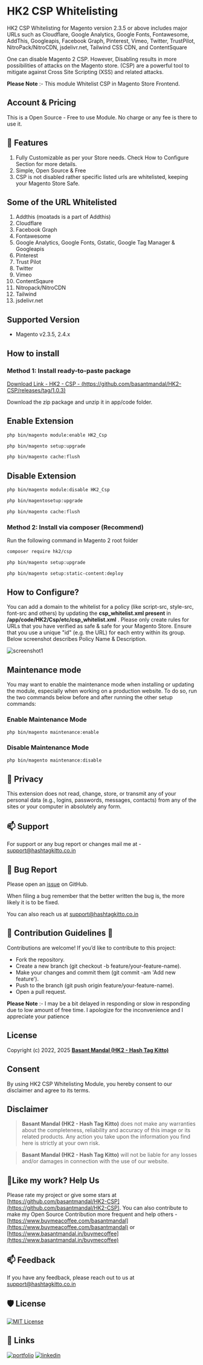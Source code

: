 # HK2 CSP Whitelisting

HK2 CSP Whitelisting for Magento version 2.3.5 or above includes major URLs such as Cloudflare, Google Analytics, Google Fonts, Fontawesome, AddThis, Googleapis, Facebook Graph, Pinterest, Vimeo, Twitter, TrustPilot, NitroPack/NitroCDN, jsdelivr.net, Tailwind CSS CDN, and ContentSquare

One can disable Magento 2 CSP. However, Disabling results in more possibilities of attacks on the Magento store. (CSP) are a powerful tool to mitigate against Cross Site Scripting (XSS) and related attacks.

**Please Note** :- This module Whitelist CSP in Magento Store Frontend.

## Account & Pricing

This is a Open Source - Free to use Module. No charge or any fee is there to use it.

## 🧐 Features

1. Fully Customizable as per your Store needs. Check How to Configure Section for more details.
2. Simple, Open Source & Free
3. CSP is not disabled rather specific listed urls are whitelisted, keeping your Magento Store Safe.

## Some of the URL Whitelisted

01. Addthis (moatads is a part of Addthis)
02. Cloudflare
03. Facebook Graph
04. Fontawesome
05. Google Analytics, Google Fonts, Gstatic, Google Tag Manager & Googleapis
06. Pinterest
07. Trust Pilot
08. Twitter
09. Vimeo
10. ContentSqaure
11. Nitropack/NitroCDN
12. Tailwind
13. jsdelivr.net

## Supported Version

- Magento v2.3.5, 2.4.x

## How to install

### Method 1: Install ready-to-paste package

[Download Link - HK2 - CSP - (https://github.com/basantmandal/HK2-CSP/releases/tag/1.0.3)](https://github.com/basantmandal/HK2-CSP/releases/tag/1.0.3)

Download the zip package and unzip it in app/code folder.

## Enable Extension

```bash
php bin/magento module:enable HK2_Csp
```

```bash
php bin/magento setup:upgrade
```

```bash
php bin/magento cache:flush
```

## Disable Extension

```bash
php bin/magento module:disable HK2_Csp
```

```bash
php bin/magentosetup:upgrade
```

```bash
php bin/magento cache:flush
```

### Method 2: Install via composer (Recommend)

Run the following command in Magento 2 root folder

```bash
composer require hk2/csp
```

```bash
php bin/magento setup:upgrade
```

```bash
php bin/magento setup:static-content:deploy
```

## How to Configure?

You can add a domain to the whitelist for a policy (like script-src, style-src, font-src and others) by updating the **csp_whitelist.xml present** in **/app/code/HK2/Csp/etc/csp_whitelist.xml** . Please only create rules for URLs that you have verified as safe & safe for your Magento Store. Ensure that you use a unique "id" (e.g. the URL) for each entry within its group. Below screenshot describes Policy Name & Description.

![screenshot1](docs/images/screenshot1.png)

## Maintenance mode

You may want to enable the maintenance mode when installing or updating the module, especially when working on a production website. To do so, run the two commands below before and after running the other setup commands:

### Enable Maintenance Mode

```bash
php bin/magento maintenance:enable
```

### Disable Maintenance Mode

```bash
php bin/magento maintenance:disable
```

## 🤫 Privacy

This extension does not read, change, store, or transmit any of your personal data (e.g., logins, passwords, messages, contacts) from any of the sites or your computer in absolutely any form.

## 📫 Support

For support or any bug report or changes mail me at - <support@hashtagkitto.co.in>

## 🐞 Bug Report

Please open an [issue](https://github.com/basantmandal/HK2-CSP/issues) on GitHub.

When filing a bug remember that the better written the bug is, the more likely it is to be fixed.

You can also reach us at <support@hashtagkitto.co.in>

## 🍰 Contribution Guidelines 💖

Contributions are welcome! If you’d like to contribute to this project:

- Fork the repository.
- Create a new branch (git checkout -b feature/your-feature-name).
- Make your changes and commit them (git commit -am 'Add new feature').
- Push to the branch (git push origin feature/your-feature-name).
- Open a pull request.

**Please Note** :- I may be a bit delayed in responding or slow in responding due to low amount of free time. I apologize for the inconvenience and I appreciate your patience

## License

Copyright (c) 2022, 2025 [**Basant Mandal (HK2 - Hash Tag Kitto)**](https://www.basantmandal.in/)

## Consent

By using HK2 CSP Whitelisting Module, you hereby consent to our disclaimer and agree to its terms.

## Disclaimer

> **Basant Mandal (HK2 - Hash Tag Kitto)** does not make any warranties about the completeness, reliability and accuracy of this image or its related products. Any action you take upon the information you find here is strictly at your own risk.

> **Basant Mandal (HK2 - Hash Tag Kitto)** will not be liable for any losses and/or damages in connection with the use of our website.

## 💖Like my work? Help Us

Please rate my project or give some stars at [https://github.com/basantmandal/HK2-CSP](https://github.com/basantmandal/HK2-CSP). You can also contribute to make my Open Source Contribution more frequent and help others - [https://www.buymeacoffee.com/basantmandal](https://www.buymeacoffee.com/basantmandal) or [https://www.basantmandal.in/buymecoffee](https://www.basantmandal.in/buymecoffee)

## 📫 Feedback

If you have any feedback, please reach out to us at <support@hashtagkitto.co.in>

## 🛡️ License

[![MIT License](https://img.shields.io/badge/License-GPL%20v3-yellow.svg)](https://github.com/basantmandal/HK2-CSP/blob/main/LICENSE.txt)

## 🔗 Links

[![portfolio](https://img.shields.io/badge/my_portfolio-000?style=for-the-badge&logo=ko-fi&logoColor=white)](https://www.basantmandal.in/)
[![linkedin](https://img.shields.io/badge/linkedin-0A66C2?style=for-the-badge&logo=linkedin&logoColor=white)](https://www.linkedin.com/in/basantmandal/)
